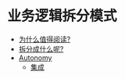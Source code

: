 # 业务逻辑拆分模式

* [为什么值得阅读?](./why)
* [拆分成什么呢?](./modules)
* [Autonomy](./autonomy)
  * [集成](./integration)